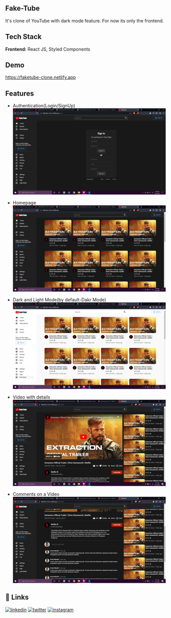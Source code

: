 
## Fake-Tube

It's clone of YouTube with dark mode feature. For now its only the frontend. 




## Tech Stack

**Frontend:** React JS, Styled Components


## Demo

https://faketube-clone.netlify.app




## Features

- Authentication(Login/SignUp)
![App Screenshot](https://github.com/AmanMandal7/YouTube-Clone/blob/master/screenshots/Login%20Sign%20Up.png)

- Homepage
![App Screenshot](https://github.com/AmanMandal7/YouTube-Clone/blob/master/screenshots/Home%20Screen.png)

- Dark and Light Mode(by default-Dakr Mode)
![App Screenshot](https://github.com/AmanMandal7/YouTube-Clone/blob/master/screenshots/Dark%20and%20Light%20Mode.png)

- Video with details 
![App Screenshot](https://github.com/AmanMandal7/YouTube-Clone/blob/master/screenshots/Video%20with%20all%20the%20details.png)

- Comments on a Video
![App Screenshot](https://github.com/AmanMandal7/YouTube-Clone/blob/master/screenshots/comments.png)

## 🔗 Links
[![linkedin](https://img.shields.io/badge/linkedin-0A66C2?style=for-the-badge&logo=linkedin&logoColor=white)](https://www.linkedin.com/in/aman-kumar-mandal-236bb7246/)
[![twitter](https://img.shields.io/badge/twitter-1DA1F2?style=for-the-badge&logo=twitter&logoColor=white)](https://twitter.com/AmaMandal7)
[![instagram](https://img.shields.io/badge/instagram-1DA1F2?style=for-the-badge&logo=instagram&logoColor=white)](https://instagram.com/AmanMandal_7)
